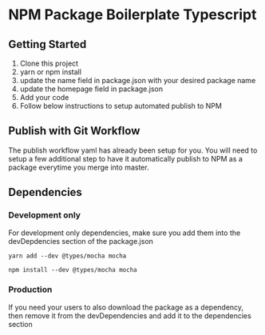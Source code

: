 # NPM Package Boilerplate Typescript

## Getting Started

1. Clone this project
2. yarn or npm install
3. update the name field in package.json with your desired package name
4. update the homepage field in package.json
5. Add your code
6. Follow below instructions to setup automated publish to NPM

## Publish with Git Workflow

The publish workflow yaml has already been setup for you. You will need to setup a few additional step to have it automatically publish to NPM as a package everytime you merge into master.



## Dependencies

### Development only

For development only dependencies, make sure you add them into the devDepdencies section of the package.json
```
yarn add --dev @types/mocha mocha

npm install --dev @types/mocha mocha
```

### Production

If you need your users to also download the package as a dependency, then remove it from the devDependencies and add it to the dependencies section